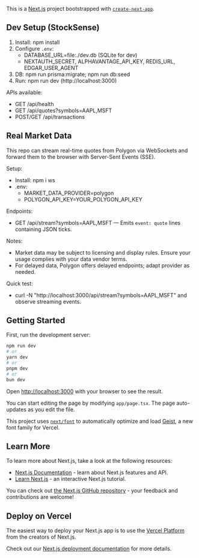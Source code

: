 This is a [Next.js](https://nextjs.org) project bootstrapped with [`create-next-app`](https://nextjs.org/docs/app/api-reference/cli/create-next-app).

## Dev Setup (StockSense)

1. Install: npm install
2. Configure `.env`:
	- DATABASE_URL=file:./dev.db (SQLite for dev)
	- NEXTAUTH_SECRET, ALPHAVANTAGE_API_KEY, REDIS_URL, EDGAR_USER_AGENT
3. DB: npm run prisma:migrate; npm run db:seed
4. Run: npm run dev (http://localhost:3000)

APIs available:
- GET /api/health
- GET /api/quotes?symbols=AAPL,MSFT
- POST/GET /api/transactions

## Real Market Data

This repo can stream real-time quotes from Polygon via WebSockets and forward them to the browser with Server-Sent Events (SSE).

Setup:
- Install: npm i ws
- .env:
	- MARKET_DATA_PROVIDER=polygon
	- POLYGON_API_KEY=YOUR_POLYGON_API_KEY

Endpoints:
- GET /api/stream?symbols=AAPL,MSFT — Emits `event: quote` lines containing JSON ticks.

Notes:
- Market data may be subject to licensing and display rules. Ensure your usage complies with your data vendor terms.
- For delayed data, Polygon offers delayed endpoints; adapt provider as needed.

Quick test:
- curl -N "http://localhost:3000/api/stream?symbols=AAPL,MSFT" and observe streaming events.

## Getting Started

First, run the development server:

```bash
npm run dev
# or
yarn dev
# or
pnpm dev
# or
bun dev
```

Open [http://localhost:3000](http://localhost:3000) with your browser to see the result.

You can start editing the page by modifying `app/page.tsx`. The page auto-updates as you edit the file.

This project uses [`next/font`](https://nextjs.org/docs/app/building-your-application/optimizing/fonts) to automatically optimize and load [Geist](https://vercel.com/font), a new font family for Vercel.

## Learn More

To learn more about Next.js, take a look at the following resources:

- [Next.js Documentation](https://nextjs.org/docs) - learn about Next.js features and API.
- [Learn Next.js](https://nextjs.org/learn) - an interactive Next.js tutorial.

You can check out [the Next.js GitHub repository](https://github.com/vercel/next.js) - your feedback and contributions are welcome!

## Deploy on Vercel

The easiest way to deploy your Next.js app is to use the [Vercel Platform](https://vercel.com/new?utm_medium=default-template&filter=next.js&utm_source=create-next-app&utm_campaign=create-next-app-readme) from the creators of Next.js.

Check out our [Next.js deployment documentation](https://nextjs.org/docs/app/building-your-application/deploying) for more details.
